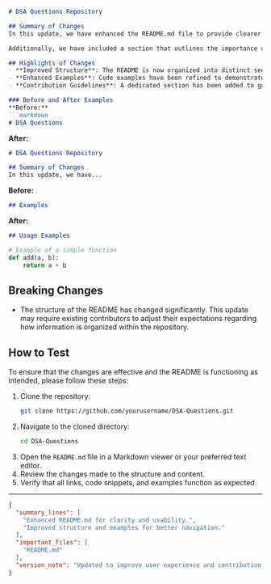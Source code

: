 ```markdown
# DSA Questions Repository

## Summary of Changes
In this update, we have enhanced the README.md file to provide clearer instructions and better guidance for contributors and users of the DSA Questions repository. This includes a more structured format, detailed sections for usage, and improved examples to facilitate understanding. The goal is to ensure that both newcomers and experienced developers can easily navigate the repository and comprehend the available resources.

Additionally, we have included a section that outlines the importance of the various files in the repository, as well as a clear description of how to contribute. By organizing the content more effectively, we aim to foster a collaborative environment that encourages contributions and learning.

## Highlights of Changes
- **Improved Structure**: The README is now organized into distinct sections for easier navigation.
- **Enhanced Examples**: Code examples have been refined to demonstrate usage clearly.
- **Contribution Guidelines**: A dedicated section has been added to guide potential contributors on how to get involved.

### Before and After Examples
**Before:**
```markdown
# DSA Questions
```

**After:**
```markdown
# DSA Questions Repository

## Summary of Changes
In this update, we have...
```

**Before:**
```markdown
## Examples
```

**After:**
```markdown
## Usage Examples
``` 
```python
# Example of a simple function
def add(a, b):
    return a + b
```

## Breaking Changes
- The structure of the README has changed significantly. This update may require existing contributors to adjust their expectations regarding how information is organized within the repository.

## How to Test
To ensure that the changes are effective and the README is functioning as intended, please follow these steps:

1. Clone the repository:
   ```bash
   git clone https://github.com/yourusername/DSA-Questions.git
   ```
2. Navigate to the cloned directory:
   ```bash
   cd DSA-Questions
   ```
3. Open the `README.md` file in a Markdown viewer or your preferred text editor.
4. Review the changes made to the structure and content.
5. Verify that all links, code snippets, and examples function as expected.

---

```json
{
  "summary_lines": [
    "Enhanced README.md for clarity and usability.",
    "Improved structure and examples for better navigation."
  ],
  "important_files": [
    "README.md"
  ],
  "version_note": "Updated to improve user experience and contribution guidelines."
}
```
```